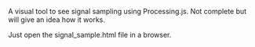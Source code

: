 A visual tool to see signal sampling using Processing.js. Not complete but will give an idea how it works.

Just open the signal_sample.html file in a browser.
